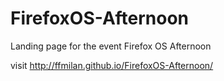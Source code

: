 # FirefoxOS-Afternoon
Landing page for the event Firefox OS Afternoon

visit http://ffmilan.github.io/FirefoxOS-Afternoon/
